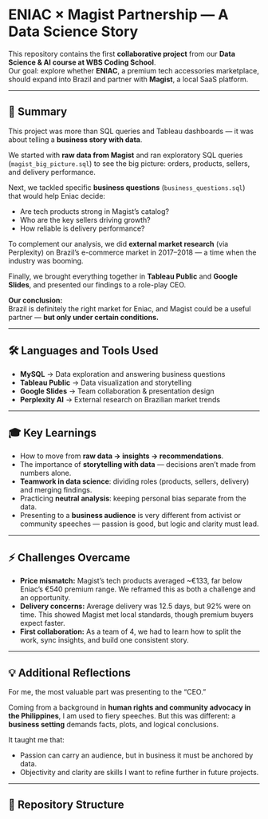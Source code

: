 # ENIAC × Magist Partnership — A Data Science Story  

This repository contains the first **collaborative project** from our **Data Science & AI course at WBS Coding School**.  
Our goal: explore whether **ENIAC**, a premium tech accessories marketplace, should expand into Brazil and partner with **Magist**, a local SaaS platform.  

---

## 📖 Summary  

This project was more than SQL queries and Tableau dashboards — it was about telling a **business story with data**.  

We started with **raw data from Magist** and ran exploratory SQL queries (`magist_big_picture.sql`) to see the big picture: orders, products, sellers, and delivery performance.  

Next, we tackled specific **business questions** (`business_questions.sql`) that would help Eniac decide:  
- Are tech products strong in Magist’s catalog?  
- Who are the key sellers driving growth?  
- How reliable is delivery performance?  

To complement our analysis, we did **external market research** (via Perplexity) on Brazil’s e-commerce market in 2017–2018 — a time when the industry was booming.  

Finally, we brought everything together in **Tableau Public** and **Google Slides**, and presented our findings to a role-play CEO.  

**Our conclusion:**  
Brazil is definitely the right market for Eniac, and Magist could be a useful partner — **but only under certain conditions.**

---

## 🛠 Languages and Tools Used  

- **MySQL** → Data exploration and answering business questions  
- **Tableau Public** → Data visualization and storytelling  
- **Google Slides** → Team collaboration & presentation design  
- **Perplexity AI** → External research on Brazilian market trends  

---

## 🎓 Key Learnings  

- How to move from **raw data → insights → recommendations**.  
- The importance of **storytelling with data** — decisions aren’t made from numbers alone.  
- **Teamwork in data science**: dividing roles (products, sellers, delivery) and merging findings.  
- Practicing **neutral analysis**: keeping personal bias separate from the data.  
- Presenting to a **business audience** is very different from activist or community speeches — passion is good, but logic and clarity must lead.  

---

## ⚡ Challenges Overcame  

- **Price mismatch:** Magist’s tech products averaged ~€133, far below Eniac’s €540 premium range. We reframed this as both a challenge and an opportunity.  
- **Delivery concerns:** Average delivery was 12.5 days, but 92% were on time. This showed Magist met local standards, though premium buyers expect faster.  
- **First collaboration:** As a team of 4, we had to learn how to split the work, sync insights, and build one consistent story.  

---

## 💡 Additional Reflections  

For me, the most valuable part was presenting to the “CEO.”  

Coming from a background in **human rights and community advocacy in the Philippines**, I am used to fiery speeches. But this was different: a **business setting** demands facts, plots, and logical conclusions.  

It taught me that:  
- Passion can carry an audience, but in business it must be anchored by data.  
- Objectivity and clarity are skills I want to refine further in future projects.  

---

## 📂 Repository Structure  

